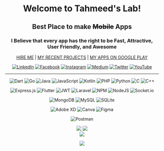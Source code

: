 <div align="center">

# Welcome to Tahmeed's Lab!
## Best Place to make ~~Mobile~~ Apps
### I Believe that every app has the right to be Fast, Attractive, User Friendly, and Awesome
 
[HIRE ME](https://tahmeedul.com/get-started) | 
[MY RECENT PROJECTS](https://projects.tahmeedul.com) | 
[MY APPS ON GOOGLE PLAY](http://googleplay.tahmeedul.com)
 
[![LinkedIn](https://img.shields.io/badge/LinkedIn-%230077B5.svg?logo=linkedin&logoColor=white)](https://linkedin.com/in/TheTahmeed) 
[![Facebook](https://img.shields.io/badge/Facebook-%231877F2.svg?logo=Facebook&logoColor=white)](https://facebook.com/TheTahmeed) 
[![Instagram](https://img.shields.io/badge/Instagram-%23E4405F.svg?logo=Instagram&logoColor=white)](https://instagram.com/TheTahmeed) 
[![Medium](https://img.shields.io/badge/Medium-12100E?logo=medium&logoColor=white)](https://medium.com/@thetahmeed) 
[![Twitter](https://img.shields.io/badge/Twitter-%231DA1F2.svg?logo=Twitter&logoColor=white)](https://twitter.com/TheTahmeed) 
[![YouTube](https://img.shields.io/badge/YouTube-%23FF0000.svg?logo=YouTube&logoColor=white)](https://youtube.com/c/TheTahmeed)
 
<hr/>

![Dart](https://img.shields.io/badge/dart-%230175C2.svg?style=flat&logo=dart&logoColor=white) ![Go](https://img.shields.io/badge/go-%2300ADD8.svg?style=flat&logo=go&logoColor=white) ![Java](https://img.shields.io/badge/java-%23ED8B00.svg?style=flat&logo=java&logoColor=white) ![JavaScript](https://img.shields.io/badge/javascript-%23323330.svg?style=flat&logo=javascript&logoColor=%23F7DF1E) ![Kotlin](https://img.shields.io/badge/kotlin-%230095D5.svg?style=flat&logo=kotlin&logoColor=white) ![PHP](https://img.shields.io/badge/php-%23777BB4.svg?style=flat&logo=php&logoColor=white) ![Python](https://img.shields.io/badge/python-3670A0?style=flat&logo=python&logoColor=ffdd54) ![C](https://img.shields.io/badge/c-%2300599C.svg?style=flat&logo=c&logoColor=white) ![C++](https://img.shields.io/badge/c++-%2300599C.svg?style=flat&logo=c%2B%2B&logoColor=white) 

![Express.js](https://img.shields.io/badge/express.js-%23404d59.svg?style=flat&logo=express&logoColor=%2361DAFB) ![Flutter](https://img.shields.io/badge/Flutter-%2302569B.svg?style=flat&logo=Flutter&logoColor=white) ![JWT](https://img.shields.io/badge/JWT-black?style=flat&logo=JSON%20web%20tokens) ![Laravel](https://img.shields.io/badge/laravel-%23FF2D20.svg?style=flat&logo=laravel&logoColor=white) ![NPM](https://img.shields.io/badge/NPM-%23000000.svg?style=flat&logo=npm&logoColor=white) ![NodeJS](https://img.shields.io/badge/node.js-6DA55F?style=flat&logo=node.js&logoColor=white) ![Socket.io](https://img.shields.io/badge/Socket.io-black?style=flat&logo=socket.io&badgeColor=010101) 

![MongoDB](https://img.shields.io/badge/MongoDB-%234ea94b.svg?style=flat&logo=mongodb&logoColor=white) ![MySQL](https://img.shields.io/badge/mysql-%2300f.svg?style=flat&logo=mysql&logoColor=white) ![SQLite](https://img.shields.io/badge/sqlite-%2307405e.svg?style=flat&logo=sqlite&logoColor=white) 

![Adobe XD](https://img.shields.io/badge/Adobe%20XD-470137?style=flat&logo=Adobe%20XD&logoColor=#FF61F6) ![Canva](https://img.shields.io/badge/Canva-%2300C4CC.svg?style=flat&logo=Canva&logoColor=white) 	![Figma](https://img.shields.io/badge/figma-%23F24E1E.svg?style=flat&logo=figma&logoColor=white) 

![Postman](https://img.shields.io/badge/Postman-FF6C37?style=flat&logo=postman&logoColor=white)

</hr>

![](https://github-readme-stats.vercel.app/api?username=TheTahmeed&theme=dark&hide_border=false&include_all_commits=false&count_private=true)
![](https://github-readme-streak-stats.herokuapp.com/?user=TheTahmeed&theme=dark&hide_border=false)<br/>
![](https://github-readme-stats.vercel.app/api/top-langs/?username=TheTahmeed&theme=dark&hide_border=false&include_all_commits=false&count_private=true&layout=compact)



<!--
[![](https://visitcount.itsvg.in/api?id=TheTahmeed&icon=5&color=1)](https://visitcount.itsvg.in)

  [![BuyMeACoffee](https://img.shields.io/badge/Buy%20Me%20a%20Coffee-ffdd00?style=for-the-badge&logo=buy-me-a-coffee&logoColor=black)](https://buymeacoffee.com/tahmeed) 
-->

![](https://img.shields.io/static/v1?label=Profile+views&message=1,700,547,406+😏&color=blue)


</div>
